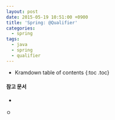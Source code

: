 ```yaml
---
layout: post
date: 2015-05-19 10:51:00 +0900
title: 'Spring: @Qualifier'
categories:
  - spring
tags:
  - java
  - spring
  - qualifier
---
```


* Kramdown table of contents
{:toc .toc}

#### 참고 문서

-

ㅇ
